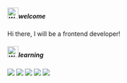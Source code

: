 <h5><img src="https://raw.githubusercontent.com/Tarikul-Islam-Anik/Animated-Fluent-Emojis/master/Emojis/Hand%20gestures/Waving%20Hand%20Medium-Light%20Skin%20Tone.png" alt="Waving Hand Medium-Light Skin Tone" width="25" height="25" /><b>welcome</b></h5>
Hi there, I will be a frontend developer!

<h5><img src="https://raw.githubusercontent.com/Tarikul-Islam-Anik/Animated-Fluent-Emojis/master/Emojis/Hand%20gestures/Writing%20Hand%20Medium-Light%20Skin%20Tone.png" alt="Writing Hand Medium-Light Skin Tone" width="25" height="25" /><b>learning</b></h5>

<div>
  <img src="https://img.shields.io/badge/HTML5-F6BA6F?style=flat-square&logo=HTML5&logoColor=white"/>
  <img src="https://img.shields.io/badge/CSS3-DBDFEA?style=flat-square&logo=CSS3&logoColor=white"/>
  <img src="https://img.shields.io/badge/JavaScript-F7DF1E?style=flat-square&logo=JavaScript&logoColor=white"/>
  <img src="https://img.shields.io/badge/React-61DAFB?style=flat-square&logo=React&logoColor=white"/>
  <img src="https://img.shields.io/badge/Srping Boot-6DB33F?style=flat-square&logo=Spring Boot&logoColor=white"/>
</div>
